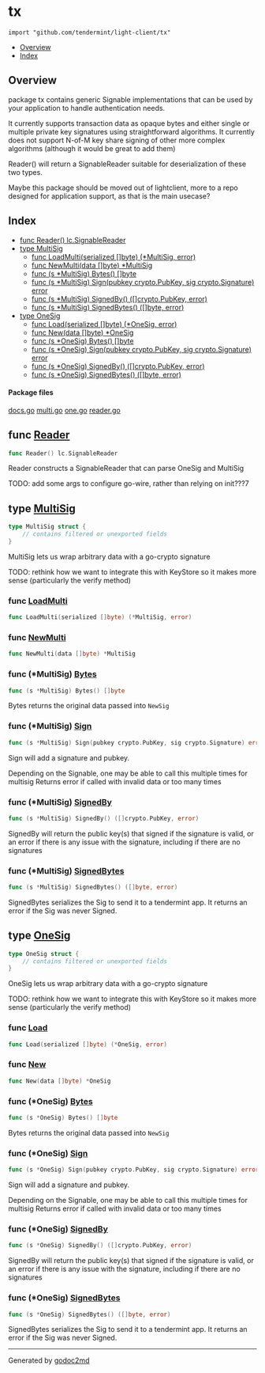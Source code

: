 

# tx
`import "github.com/tendermint/light-client/tx"`

* [Overview](#pkg-overview)
* [Index](#pkg-index)

## <a name="pkg-overview">Overview</a>
package tx contains generic Signable implementations that can be used
by your application to handle authentication needs.

It currently supports transaction data as opaque bytes and either single
or multiple private key signatures using straightforward algorithms.
It currently does not support N-of-M key share signing of other more
complex algorithms (although it would be great to add them)

Reader() will return a SignableReader suitable for deserialization
of these two types.

Maybe this package should be moved out of lightclient, more to a repo
designed for application support, as that is the main usecase?




## <a name="pkg-index">Index</a>
* [func Reader() lc.SignableReader](#Reader)
* [type MultiSig](#MultiSig)
  * [func LoadMulti(serialized []byte) (*MultiSig, error)](#LoadMulti)
  * [func NewMulti(data []byte) *MultiSig](#NewMulti)
  * [func (s *MultiSig) Bytes() []byte](#MultiSig.Bytes)
  * [func (s *MultiSig) Sign(pubkey crypto.PubKey, sig crypto.Signature) error](#MultiSig.Sign)
  * [func (s *MultiSig) SignedBy() ([]crypto.PubKey, error)](#MultiSig.SignedBy)
  * [func (s *MultiSig) SignedBytes() ([]byte, error)](#MultiSig.SignedBytes)
* [type OneSig](#OneSig)
  * [func Load(serialized []byte) (*OneSig, error)](#Load)
  * [func New(data []byte) *OneSig](#New)
  * [func (s *OneSig) Bytes() []byte](#OneSig.Bytes)
  * [func (s *OneSig) Sign(pubkey crypto.PubKey, sig crypto.Signature) error](#OneSig.Sign)
  * [func (s *OneSig) SignedBy() ([]crypto.PubKey, error)](#OneSig.SignedBy)
  * [func (s *OneSig) SignedBytes() ([]byte, error)](#OneSig.SignedBytes)


#### <a name="pkg-files">Package files</a>
[docs.go](/src/github.com/tendermint/light-client/tx/docs.go) [multi.go](/src/github.com/tendermint/light-client/tx/multi.go) [one.go](/src/github.com/tendermint/light-client/tx/one.go) [reader.go](/src/github.com/tendermint/light-client/tx/reader.go) 





## <a name="Reader">func</a> [Reader](/src/target/reader.go?s=529:560#L18)
``` go
func Reader() lc.SignableReader
```
Reader constructs a SignableReader that can parse OneSig and MultiSig

TODO: add some args to configure go-wire, rather than relying on init???7




## <a name="MultiSig">type</a> [MultiSig](/src/target/multi.go?s=369:421#L4)
``` go
type MultiSig struct {
    // contains filtered or unexported fields
}
```
MultiSig lets us wrap arbitrary data with a go-crypto signature

TODO: rethink how we want to integrate this with KeyStore so it makes
more sense (particularly the verify method)







### <a name="LoadMulti">func</a> [LoadMulti](/src/target/multi.go?s=566:618#L18)
``` go
func LoadMulti(serialized []byte) (*MultiSig, error)
```

### <a name="NewMulti">func</a> [NewMulti](/src/target/multi.go?s=494:530#L14)
``` go
func NewMulti(data []byte) *MultiSig
```




### <a name="MultiSig.Bytes">func</a> (\*MultiSig) [Bytes](/src/target/multi.go?s=912:945#L30)
``` go
func (s *MultiSig) Bytes() []byte
```
Bytes returns the original data passed into `NewSig`




### <a name="MultiSig.Sign">func</a> (\*MultiSig) [Sign](/src/target/multi.go?s=1160:1233#L38)
``` go
func (s *MultiSig) Sign(pubkey crypto.PubKey, sig crypto.Signature) error
```
Sign will add a signature and pubkey.

Depending on the Signable, one may be able to call this multiple times for multisig
Returns error if called with invalid data or too many times




### <a name="MultiSig.SignedBy">func</a> (\*MultiSig) [SignedBy](/src/target/multi.go?s=1605:1659#L52)
``` go
func (s *MultiSig) SignedBy() ([]crypto.PubKey, error)
```
SignedBy will return the public key(s) that signed if the signature
is valid, or an error if there is any issue with the signature,
including if there are no signatures




### <a name="MultiSig.SignedBytes">func</a> (\*MultiSig) [SignedBytes](/src/target/multi.go?s=2123:2171#L71)
``` go
func (s *MultiSig) SignedBytes() ([]byte, error)
```
SignedBytes serializes the Sig to send it to a tendermint app.
It returns an error if the Sig was never Signed.




## <a name="OneSig">type</a> [OneSig](/src/target/one.go?s=367:451#L4)
``` go
type OneSig struct {
    // contains filtered or unexported fields
}
```
OneSig lets us wrap arbitrary data with a go-crypto signature

TODO: rethink how we want to integrate this with KeyStore so it makes
more sense (particularly the verify method)







### <a name="Load">func</a> [Load](/src/target/one.go?s=516:561#L14)
``` go
func Load(serialized []byte) (*OneSig, error)
```

### <a name="New">func</a> [New](/src/target/one.go?s=453:482#L10)
``` go
func New(data []byte) *OneSig
```




### <a name="OneSig.Bytes">func</a> (\*OneSig) [Bytes](/src/target/one.go?s=851:882#L26)
``` go
func (s *OneSig) Bytes() []byte
```
Bytes returns the original data passed into `NewSig`




### <a name="OneSig.Sign">func</a> (\*OneSig) [Sign](/src/target/one.go?s=1097:1168#L34)
``` go
func (s *OneSig) Sign(pubkey crypto.PubKey, sig crypto.Signature) error
```
Sign will add a signature and pubkey.

Depending on the Signable, one may be able to call this multiple times for multisig
Returns error if called with invalid data or too many times




### <a name="OneSig.SignedBy">func</a> (\*OneSig) [SignedBy](/src/target/one.go?s=1600:1652#L52)
``` go
func (s *OneSig) SignedBy() ([]crypto.PubKey, error)
```
SignedBy will return the public key(s) that signed if the signature
is valid, or an error if there is any issue with the signature,
including if there are no signatures




### <a name="OneSig.SignedBytes">func</a> (\*OneSig) [SignedBytes](/src/target/one.go?s=1997:2043#L66)
``` go
func (s *OneSig) SignedBytes() ([]byte, error)
```
SignedBytes serializes the Sig to send it to a tendermint app.
It returns an error if the Sig was never Signed.








- - -
Generated by [godoc2md](http://godoc.org/github.com/davecheney/godoc2md)

